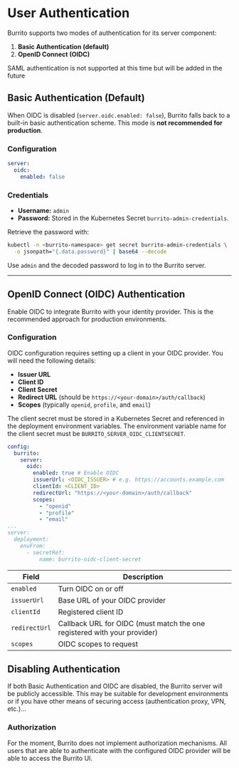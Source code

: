 # User Authentication

Burrito supports two modes of authentication for its server component:

1. **Basic Authentication (default)**
2. **OpenID Connect (OIDC)**

SAML authentication is not supported at this time but will be added in the future

## Basic Authentication (Default)

When OIDC is disabled (`server.oidc.enabled: false`), Burrito falls back to a built-in basic authentication scheme. This mode is **not recommended for production**.

### Configuration

```yaml
server:
  oidc:
    enabled: false
```

### Credentials

- **Username:** `admin`
- **Password:** Stored in the Kubernetes Secret `burrito-admin-credentials`.

Retrieve the password with:

```bash
kubectl -n <burrito-namespace> get secret burrito-admin-credentials \
  -o jsonpath="{.data.password}" | base64 --decode
```

Use `admin` and the decoded password to log in to the Burrito server.

---

## OpenID Connect (OIDC) Authentication

Enable OIDC to integrate Burrito with your identity provider. This is the recommended approach for production environments.

### Configuration

OIDC configuration requires setting up a client in your OIDC provider. You will need the following details:
- **Issuer URL**
- **Client ID**
- **Client Secret**
- **Redirect URL** (should be `https://<your-domain>/auth/callback`)
- **Scopes** (typically `openid`, `profile`, and `email`)

The client secret must be stored in a Kubernetes Secret and referenced in the deployment environment variables.
The environment variable name for the client secret must be `BURRITO_SERVER_OIDC_CLIENTSECRET`.

```yaml
config:
  burrito:
    server:
      oidc:
        enabled: true # Enable OIDC
        issuerUrl: <OIDC_ISSUER> # e.g. https://accounts.example.com
        clientId: <CLIENT_ID>
        redirectUrl: "https://<your-domain>/auth/callback"
        scopes:
          - "openid"
          - "profile"
          - "email"
...
server:
  deployment:
    envFrom:
      - secretRef:
          name: burrito-oidc-client-secret
```

| Field                     | Description                                                              |
| ------------------------- | ------------------------------------------------------------------------ |
| `enabled`                 | Turn OIDC on or off                                                      |
| `issuerUrl`               | Base URL of your OIDC provider                                           |
| `clientId`                | Registered client ID                                                     |
| `redirectUrl`             | Callback URL for OIDC (must match the one registered with your provider) |
| `scopes`                  | OIDC scopes to request                                                   |


## Disabling Authentication

If both Basic Authentication and OIDC are disabled, the Burrito server will be publicly accessible. This may be suitable for development environments or if you have other means of securing access (authentication proxy, VPN, etc.)...

### Authorization

For the moment, Burrito does not implement authorization mechanisms. All users that are able to authenticate with the configured OIDC provider will be able to access the Burrito UI.
